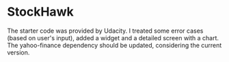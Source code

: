 # StockHawk
The starter code was provided by Udacity. I treated some error cases (based on user's input), added a widget and a detailed screen with a chart.
The yahoo-finance dependency should be updated, considering the current version.
